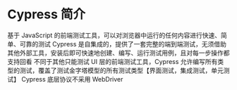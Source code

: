 # Cypress 简介
基于 JavaScript 的前端测试工具，可以对浏览器中运行的任何内容进行快速、简单、可靠的测试
Cypress 是自集成的，提供了一套完整的端到端测试，无须借助其他外部工具，安装后即可快速地创建、编写、运行测试用例，且对每一步操作都支持回看
不同于其他只能测试 UI 层的前端测试工具，Cypress 允许编写所有类型的测试，覆盖了测试金字塔模型的所有测试类型【界面测试，集成测试，单元测试】
Cypress 底层协议不采用 WebDriver
